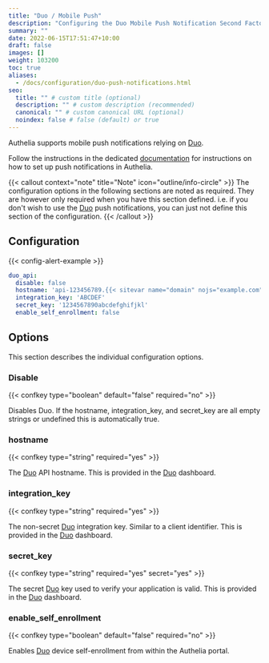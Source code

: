 ```yaml
---
title: "Duo / Mobile Push"
description: "Configuring the Duo Mobile Push Notification Second Factor Method."
summary: ""
date: 2022-06-15T17:51:47+10:00
draft: false
images: []
weight: 103200
toc: true
aliases:
  - /docs/configuration/duo-push-notifications.html
seo:
  title: "" # custom title (optional)
  description: "" # custom description (recommended)
  canonical: "" # custom canonical URL (optional)
  noindex: false # false (default) or true
---
```


Authelia supports mobile push notifications relying on [Duo].

Follow the instructions in the dedicated [documentation](../../overview/authentication/push-notification/index.md) for
instructions on how to set up push notifications in Authelia.

{{< callout context="note" title="Note" icon="outline/info-circle" >}}
The configuration options in the following sections are noted as required. They are however only required when
you have this section defined. i.e. if you don't wish to use the [Duo](https://duo.com/) push notifications, you can just not define this
section of the configuration.
{{< /callout >}}

## Configuration

{{< config-alert-example >}}

```yaml {title="configuration.yml"}
duo_api:
  disable: false
  hostname: 'api-123456789.{{< sitevar name="domain" nojs="example.com" >}}'
  integration_key: 'ABCDEF'
  secret_key: '1234567890abcdefghifjkl'
  enable_self_enrollment: false
```

## Options

This section describes the individual configuration options.

### Disable

{{< confkey type="boolean" default="false" required="no" >}}

Disables Duo. If the hostname, integration_key, and secret_key are all empty strings or undefined this is automatically
true.

### hostname

{{< confkey type="string" required="yes" >}}

The [Duo] API hostname. This is provided in the [Duo] dashboard.

### integration_key

{{< confkey type="string" required="yes" >}}

The non-secret [Duo] integration key. Similar to a client identifier. This is provided in the [Duo] dashboard.

### secret_key

{{< confkey type="string" required="yes" secret="yes" >}}

The secret [Duo] key used to verify your application is valid. This is provided in the [Duo] dashboard.

### enable_self_enrollment

{{< confkey type="boolean" default="false" required="no" >}}

Enables [Duo] device self-enrollment from within the Authelia portal.

[Duo]: https://duo.com/
